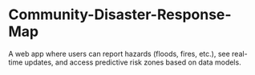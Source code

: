# Community-Disaster-Response-Map
A web app where users can report hazards (floods, fires, etc.), see real-time updates, and access predictive risk zones based on data models.
